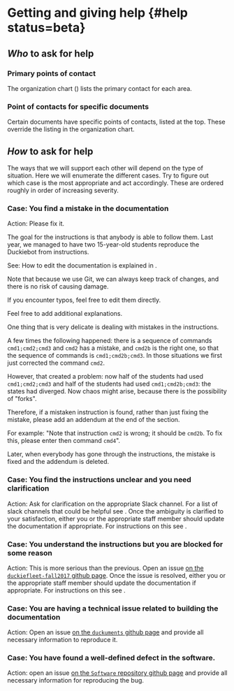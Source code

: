 # Getting and giving help {#help status=beta}

## *Who* to ask for help

### Primary points of contact

The organization chart ([](#org-sheets)) lists the primary contact for each area.

<!--
For each topic, there are three columns: a "manager", a point of contact for the Americas,
and a point of contact for Europe.

The manager is the person in charge of keeping track of the status of the area.
(There might be other people working on that area/functionality, but they are not listed there.)

The points of contact are the people that are responsible to answer questions from the students.
There is 2, so one is awake at all times.

Note that if you are in Europe, it is fine to ask for help to the Americas point of contact,
and vice versa. It's all a big class.

On each rows, there is also a pointer to the appropriate Slack channel, if any, to discuss. -->


### Point of contacts for specific documents

Certain documents have specific points of contacts, listed at the top.
These override the listing in the organization chart.


## *How* to ask for help

The ways that we will support each other will depend on the type of situation. Here we will enumerate the different cases. Try to figure out which case is the most appropriate and act accordingly. These are ordered roughly in order of increasing severity.

### Case: You find a mistake in the documentation
Action: Please fix it.

The goal for the instructions is that anybody is able to follow them.
Last year, we managed to have two 15-year-old students
reproduce the Duckiebot from instructions.

See: How to edit the documentation is explained in [](+duckumentation#contribute).


Note that because we use Git, we can always keep track of changes, and there is no risk of causing damage.

If you encounter typos, feel free to edit them directly.

Feel free to add additional explanations.

One thing that is very delicate is dealing with mistakes in the instructions.

A few times the following happened: there is a sequence of commands `cmd1;cmd2;cmd3`
and `cmd2` has a mistake, and `cmd2b` is the right one, so that the sequence
of commands is `cmd1;cmd2b;cmd3`. In those situations we first just corrected
the command `cmd2`.

However, that created a problem: now half of the students had used `cmd1;cmd2;cmd3`
and half of the students had used `cmd1;cmd2b;cmd3`: the states had diverged.
Now chaos might arise, because there is the possibility of "forks".

Therefore, if a mistaken instruction is found, rather than just fixing the mistake,
please add an addendum at the end of the section.

For example: "Note that instruction `cmd2` is wrong; it should be `cmd2b`. To fix
this, please enter then command `cmd4`".

Later, when everybody has gone through the instructions, the mistake is
fixed and the addendum is deleted.


### Case: You find the instructions unclear and you need clarification

Action: Ask for clarification on the appropriate Slack channel. For a list of slack channels that could be helpful see [](#slack_channels). Once the ambiguity is clarified to your satisfaction, either you or the appropriate staff member should update the documentation if appropriate. For instructions on this see [](+duckumentation#contribute).

### Case: You understand the instructions but you are blocked for some reason

Action: This is more serious than the previous.
Open an issue [on the `duckiefleet-fall2017` github page](https://github.com/duckietown/duckiefleet-fall2017/issues). Once the issue is resolved, either you or the appropriate staff member should update the documentation if appropriate. For instructions on this see [](+duckumentation#contribute).


### Case: You are having a technical issue related to building the documentation

Action: Open an issue [on the `duckuments` github page](https://github.com/duckietown/duckuments/issues) and provide all necessary information to reproduce it.

### Case: You have found a well-defined defect in the software.

Action: open an issue
[on the  `Software` repository github page](https://github.com/duckietown/Software/issues) and provide all necessary information for reproducing the bug.
